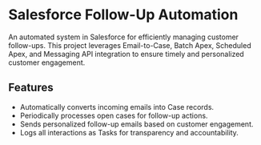 # Salesforce Follow-Up Automation

An automated system in Salesforce for efficiently managing customer follow-ups. This project leverages Email-to-Case, Batch Apex, Scheduled Apex, and Messaging API integration to ensure timely and personalized customer engagement.

## Features
- Automatically converts incoming emails into Case records.
- Periodically processes open cases for follow-up actions.
- Sends personalized follow-up emails based on customer engagement.
- Logs all interactions as Tasks for transparency and accountability.
